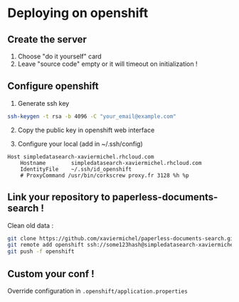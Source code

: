 # Deploying on openshift

## Create the server
1. Choose "do it yourself" card
2. Leave "source code" empty or it will timeout on initialization !

## Configure openshift
1. Generate ssh key
```bash
ssh-keygen -t rsa -b 4096 -C "your_email@example.com"
```

2. Copy the public key in openshift web interface

3. Configure your local (add in ~/.ssh/config)
```
Host simpledatasearch-xaviermichel.rhcloud.com
    Hostname        simpledatasearch-xaviermichel.rhcloud.com
    IdentityFile    ~/.ssh/id_openshift
    # ProxyCommand /usr/bin/corkscrew proxy.fr 3128 %h %p
```

## Link your repository to paperless-documents-search !
Clean old data :
```bash
git clone https://github.com/xaviermichel/paperless-documents-search.git
git remote add openshift ssh://some123hash@simpledatasearch-xaviermichel.rhcloud.com/~/git/simpledatasearch.git/
git push -f openshift
```

## Custom your conf !
Override configuration in `.openshift/application.properties`
